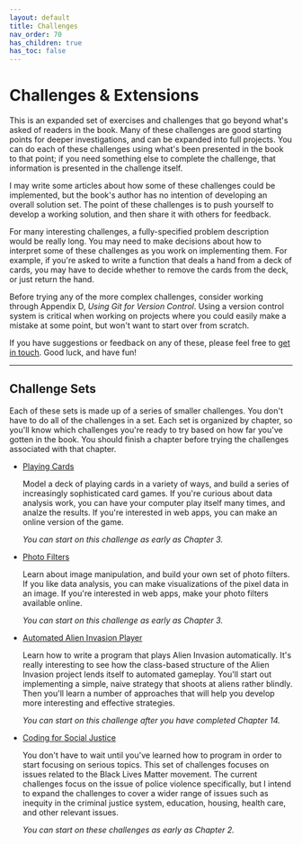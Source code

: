 ```yaml
---
layout: default
title: Challenges
nav_order: 70
has_children: true
has_toc: false
---
```


# Challenges & Extensions

This is an expanded set of exercises and challenges that go beyond what's asked of readers in the book. Many of these challenges are good starting points for deeper investigations, and can be expanded into full projects. You can do each of these challenges using what's been presented in the book to that point; if you need something else to complete the challenge, that information is presented in the challenge itself.

I may write some articles about how some of these challenges could be implemented, but the book's author has no intention of developing an overall solution set. The point of these challenges is to push yourself to develop a working solution, and then share it with others for feedback.

For many interesting challenges, a fully-specified problem description would be really long. You may need to make decisions about how to interpret some of these challenges as you work on implementing them. For example, if you're asked to write a function that deals a hand from a deck of cards, you may have to decide whether to remove the cards from the deck, or just return the hand.

Before trying any of the more complex challenges, consider working through Appendix D, *Using Git for Version Control*. Using a version control system is critical when working on projects where you could easily make a mistake at some point, but won't want to start over from scratch.

If you have suggestions or feedback on any of these, please feel free to [get in touch](./contact). Good luck, and have fun!

---

## Challenge Sets

Each of these sets is made up of a series of smaller challenges. You don't have to do all of the challenges in a set. Each set is organized by chapter, so you'll know which challenges you're ready to try based on how far you've gotten in the book. You should finish a chapter before trying the challenges associated with that chapter.

- [Playing Cards](./playing_cards/)

    Model a deck of playing cards in a variety of ways, and build a series of increasingly sophisticated card games. If you're curious about data analysis work, you can have your computer play itself many times, and analze the results. If you're interested in web apps, you can make an online version of the game.

    *You can start on this challenge as early as Chapter 3.*

- [Photo Filters](./photo_filters/)

    Learn about image manipulation, and build your own set of photo filters. If you like data analysis, you can make visualizations of the pixel data in an image. If you're interested in web apps, make your photo filters available online.

    *You can start on this challenge as early as Chapter 3.*

- [Automated Alien Invasion Player](./ai_player/)

    Learn how to write a program that plays Alien Invasion automatically. It's really interesting to see how the class-based structure of the Alien Invasion project lends itself to automated gameplay. You'll start out implementing a simple, naive strategy that shoots at aliens rather blindly. Then you'll learn a number of approaches that will help you develop more interesting and effective strategies.

    *You can start on this challenge after you have completed Chapter 14.*

- [Coding for Social Justice](./coding_for_social_justice/)

    You don't have to wait until you've learned how to program in order to start focusing on serious topics. This set of challenges focuses on issues related to the Black Lives Matter movement. The current challenges focus on the issue of police violence specifically, but I intend to expand the challenges to cover a wider range of issues such as inequity in the criminal justice system, education, housing, health care, and other relevant issues.

    *You can start on these challenges as early as Chapter 2.*